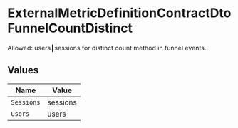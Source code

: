 # ExternalMetricDefinitionContractDtoFunnelCountDistinct

Allowed: users┃sessions for distinct count method in funnel events.


## Values

| Name       | Value      |
| ---------- | ---------- |
| `Sessions` | sessions   |
| `Users`    | users      |